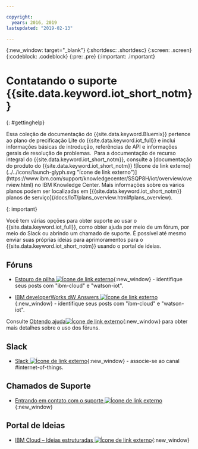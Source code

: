 ```yaml
---

copyright:
  years: 2016, 2019
lastupdated: "2019-02-13"

---
```


{:new_window: target="\_blank"}
{:shortdesc: .shortdesc}
{:screen: .screen}
{:codeblock: .codeblock}
{:pre: .pre}
{:important: .important}

# Contatando o suporte {{site.data.keyword.iot_short_notm}}
{: #gettinghelp}

<p>Essa coleção de documentação do {{site.data.keyword.Bluemix}} pertence ao plano de precificação Lite do {{site.data.keyword.iot_full}} e inclui informações básicas de introdução, referências de API e informações gerais de resolução de problemas. 
Para a documentação de recurso integral do {{site.data.keyword.iot_short_notm}}, consulte a [documentação do produto do {{site.data.keyword.iot_short_notm}} ![Ícone de link externo](../../icons/launch-glyph.svg "Ícone de link externo")](https://www.ibm.com/support/knowledgecenter/SSQP8H/iot/overview/overview.html) no IBM Knowledge Center. Mais informações sobre os vários planos podem ser localizadas em [{{site.data.keyword.iot_short_notm}} planos de serviço](/docs/IoT/plans_overview.html#plans_overview). 
</p>
{: important}

Você tem várias opções para obter suporte ao usar o {{site.data.keyword.iot_full}}, como obter ajuda por meio de um fórum, por meio do Slack ou abrindo um chamado de suporte. É possível até mesmo enviar suas próprias ideias para aprimoramentos para o {{site.data.keyword.iot_short_notm}} usando o portal de ideias.

## Fóruns

* [Estouro de pilha ![Ícone de link externo](../../icons/launch-glyph.svg "Ícone de link externo")](http://stackoverflow.com/search?q=watson-iot+ibm-bluemix){:new_window} - identifique seus posts com "ibm-cloud" e "watson-iot".
<!--Insert the appropriate dW Answers tag for your service for <service_keyword> in URL below:  -->
* [IBM developerWorks dW Answers ![Ícone de link externo](../../icons/launch-glyph.svg "Ícone de link externo")](https://developer.ibm.com/answers/topics/watson-iot/?smartspace=bluemix){:new_window} - identifique seus posts com "ibm-cloud" e "watson-iot".

Consulte [Obtendo ajuda![Ícone de link externo](../../icons/launch-glyph.svg "Ícone de link externo")](https://{DomainName}/docs/get-support?topic=get-support-getting-customer-support#asking-a-question ){:new_window} para obter mais detalhes sobre o uso dos fóruns.


## Slack

* [Slack ![Ícone de link externo](../../icons/launch-glyph.svg "Ícone de link externo")](https://ibm-developers.slack.com/){:new_window} - associe-se ao canal #internet-of-things.


## Chamados de Suporte

* [Entrando em contato com o suporte ![Ícone de link externo](../../icons/launch-glyph.svg "Ícone de link externo")](https://{DomainName}/docs/get-support?topic=get-support-getting-customer-support#using-avatar ){:new_window}


## Portal de Ideias

* [IBM Cloud – Ideias estruturadas ![Ícone de link externo](../../icons/launch-glyph.svg "Ícone de link externo")](http://ibm.biz/cloudideas){:new_window}
